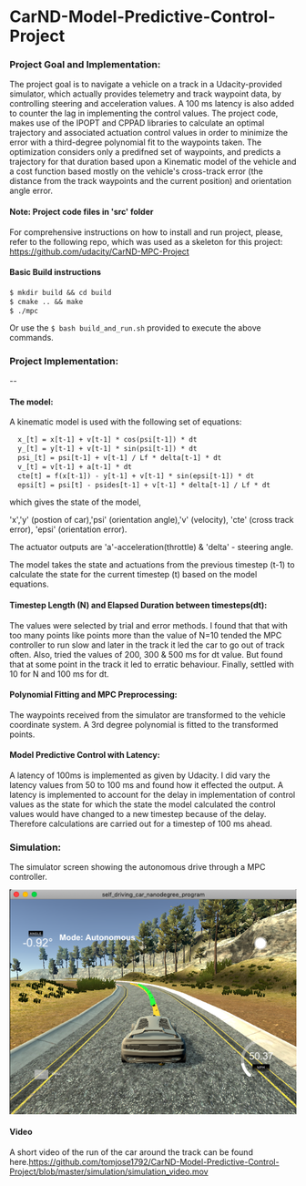 # CarND-Model-Predictive-Control-Project



[//]: # (Image References)

[image1]: ./simulation/Simulation.png "Simulator screen during the run"

### Project Goal and Implementation:

The project goal is to navigate a vehicle on a track in a Udacity-provided simulator, which actually provides telemetry and track waypoint data, by controlling steering and acceleration values. A 100 ms latency is also added to counter the lag in implementing the control values. The project code, makes use of the IPOPT and CPPAD libraries to calculate an optimal trajectory and associated actuation control values in order to minimize the error with a third-degree polynomial fit to the waypoints taken. The optimization considers only a predifned set of waypoints, and predicts a trajectory for that duration based upon a Kinematic model of the vehicle and a cost function based mostly on the vehicle's cross-track error (the distance from the track waypoints and the current position) and orientation angle error.
 
#### Note: Project code files in 'src' folder

For comprehensive instructions on how to install and run project, please, refer to the following repo, which was used as a skeleton for this project: https://github.com/udacity/CarND-MPC-Project 

#### Basic Build instructions
    $ mkdir build && cd build
    $ cmake .. && make
    $ ./mpc

Or use the `$ bash build_and_run.sh` provided to execute the above commands.

### Project Implementation:
--

#### The model:

A kinematic model is used with the following set of equations:
  
      x_[t] = x[t-1] + v[t-1] * cos(psi[t-1]) * dt
      y_[t] = y[t-1] + v[t-1] * sin(psi[t-1]) * dt
      psi_[t] = psi[t-1] + v[t-1] / Lf * delta[t-1] * dt
      v_[t] = v[t-1] + a[t-1] * dt
      cte[t] = f(x[t-1]) - y[t-1] + v[t-1] * sin(epsi[t-1]) * dt
      epsi[t] = psi[t] - psides[t-1] + v[t-1] * delta[t-1] / Lf * dt

which gives the state of the model,

'x','y' (postion of car),'psi' (orientation angle),'v' (velocity), 'cte' (cross track error), 'epsi' (orientation error).

The actuator outputs are 'a'-acceleration(throttle) & 'delta' - steering angle.

The model takes the state and actuations from the previous timestep (t-1) to calculate the state for the current timestep (t) based on the model equations.


#### Timestep Length (N) and Elapsed Duration between timesteps(dt):

The values were selected by trial and error methods. I found that that with too many points like points more than the value of N=10 tended the MPC controller to run slow and later in the track it led the car to go out of track often. Also, tried the values of 200, 300 & 500 ms for dt value. But found that at some point in the track it led to erratic behaviour. Finally, settled with 10 for N and 100 ms for dt.

#### Polynomial Fitting and MPC Preprocessing:
The waypoints received from the simulator are transformed to the vehicle coordinate system. A 3rd degree polynomial is fitted to the transformed points. 

#### Model Predictive Control with Latency:

A latency of 100ms is implemented as given by Udacity. I did vary the latency values from 50 to 100 ms and found how it effected the output. A latency is implemented to account for the delay in implementation of control values as the state for which the state the model calculated the control values would have changed to a new timestep because of the delay. Therefore calculations are carried out for a timestep of 100 ms ahead.

### Simulation:

The simulator screen showing the autonomous drive through a MPC controller.

![alt text][image1]

#### Video
A short video of the run of the car around the track can be found here.https://github.com/tomjose1792/CarND-Model-Predictive-Control-Project/blob/master/simulation/simulation_video.mov 




